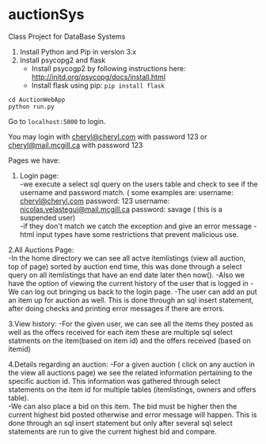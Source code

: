 # auctionSys
Class Project for DataBase Systems

1. Install Python and Pip in version 3.x
2. Install psycopg2 and flask
	- Install psycogp2 by following instructions here: http://initd.org/psycopg/docs/install.html
	- Install flask using pip: `pip install flask`

```
cd AuctionWebApp 
python run.py
```
Go to `localhost:5000` to login.

You may login with cheryl@cheryl.com with password 123 or cheryl@mail.mcgill.ca with password 123
   
Pages we have:
1. Login page:  
	-we execute a select sql query on the users table and check to see if the username and password match. ( some examples are:  username: cheryl@cheryl.com password: 123 username: nicolas.velastegui@mail.mcgill.ca password: savage ( this is a suspended user)			
	-if they don't match we catch the exception and give an error message
	-html input types have some restrictions that prevent malicious use.
				
2.All Auctions Page:    
	-In the home directory we can see all actve itemlistings (view all auction, top of page) sorted by auction end time, this was done through a select query on all itemlistings that have an end date later then now().
	-Also we have the option of viewing the current history of the user that is logged in
	-We can log out bringing us back to the login page.
	-The user can add an put an item up for auction as well. This is done through an sql insert statement, after doing checks and printing error messages if there are errors.
				
3.View history: 
	-For the given user, we can see all the items they posted as well as the offers received for each item these are multiple sql select statments on the item(based on item id) and the offers received (based on itemid)
				
4.Details regarding an auction:
	-For a given auction ( click on any auction in the view all auctions page) we see the related information pertaining to the specific auction id. This information was gathered through select statements on the item id for multiple tables (itemlistings, owners and offers table).		
	-We can also place a bid on this item. The bid must be higher then the current highest bid posted otherwise and error message will happen. This is done through an sql insert statement but only after several sql select statements are run to give the current highest bid and compare.
